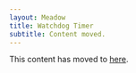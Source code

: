 ```yaml
---
layout: Meadow
title: Watchdog Timer
subtitle: Content moved.
---
```


This content has moved to [here](../Automatic_Restarts/).
